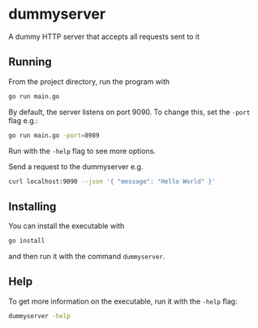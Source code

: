# dummyserver

A dummy HTTP server that accepts all requests sent to it

## Running

From the project directory, run the program with

```bash
go run main.go
```

By default, the server listens on port 9090. To change this, set the `-port`
flag e.g.:

```bash
go run main.go -port=8989
```

Run with the `-help` flag to see more options.

Send a request to the dummyserver e.g.

```bash
curl localhost:9090 --json '{ "message": "Hello World" }'
```

## Installing

You can install the executable with

```bash
go install
```

and then run it with the command `dummyserver`.

## Help

To get more information on the executable, run it with the `-help` flag:

```bash
dummyserver -help
```
